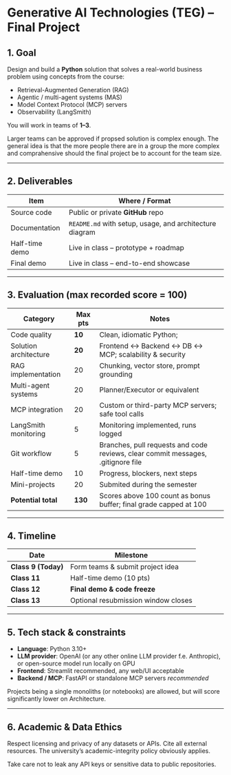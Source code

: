 # Generative AI Technologies (TEG) – Final Project

## 1. Goal
Design and build a **Python** solution that solves a real-world business problem using concepts from the course:

- Retrieval-Augmented Generation (RAG)
- Agentic / multi-agent systems (MAS)
- Model Context Protocol (MCP) servers
- Observability (LangSmith)

You will work in teams of **1–3**.

Larger teams can be approved if propsed solution is complex enough. The general idea is that the more people there are in a group the more complex and comprahensive should the final project be to account for the team size.

---

## 2. Deliverables
| Item | Where / Format |
|------|----------------|
| Source code | Public or private **GitHub** repo |
| Documentation | `README.md` with setup, usage, and architecture diagram |
| Half-time demo | Live in class – prototype + roadmap |
| Final demo | Live in class – end-to-end showcase |

---

## 3. Evaluation (max recorded score = 100)

| Category | Max pts | Notes |
|----------|---------|-------|
| Code quality | **10** | Clean, idiomatic Python; |
| Solution architecture | **20** | Frontend ↔ Backend ↔ DB ↔ MCP; scalability & security |
| RAG implementation | 20 | Chunking, vector store, prompt grounding |
| Multi-agent systems | 20 | Planner/Executor or equivalent |
| MCP integration | 20 | Custom or third-party MCP servers; safe tool calls |
| LangSmith monitoring | 5 | Monitoring implemented, runs logged |
| Git workflow | 5 | Branches, pull requests and code reviews, clear commit messages, .gitignore file |
| Half-time demo | 10 | Progress, blockers, next steps |
| Mini-projects | 20 | Submited during the semester |
| **Potential total** | **130** | Scores above 100 count as bonus buffer; final grade capped at 100 |

---

## 4. Timeline

| Date | Milestone |
|------|-----------|
| **Class 9 (Today)** | Form teams & submit project idea |
| **Class 11** | Half-time demo (10 pts) |
| **Class 12** | **Final demo & code freeze** |
| **Class 13** | Optional resubmission window closes |

---

## 5. Tech stack & constraints
- **Language**: Python 3.10+
- **LLM provider**: OpenAI (or any other online LLM provider f.e. Anthropic), or open-source model run locally on GPU
- **Frontend**: Streamlit recommended, any web/UI acceptable
- **Backend / MCP**: FastAPI or standalone MCP servers *recommended*

Projects being a single monoliths (or notebooks) are allowed, but will score significantly lower on Architecture.

---

## 6. Academic & Data Ethics
Respect licensing and privacy of any datasets or APIs. Cite all external resources. The university’s academic-integrity policy obviously applies.

Take care not to leak any API keys or sensitive data to public repositories. 

